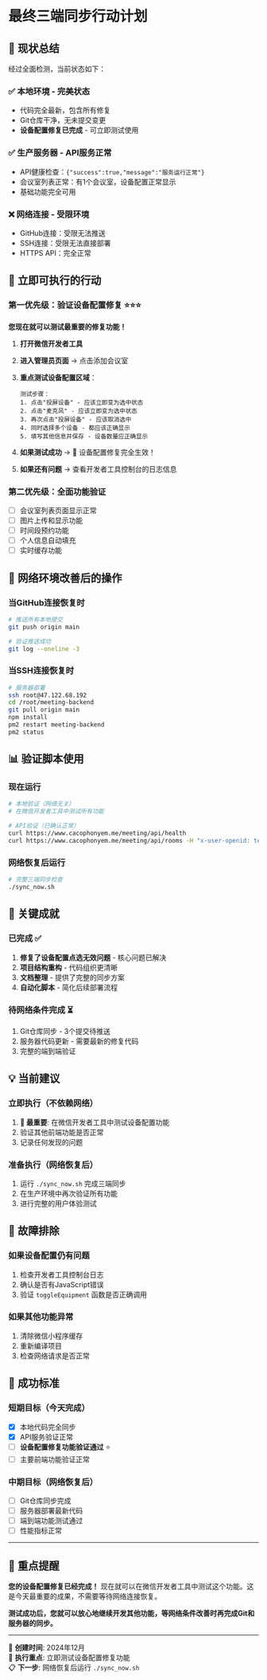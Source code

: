 # 最终三端同步行动计划

## 🎯 现状总结

经过全面检测，当前状态如下：

### ✅ 本地环境 - 完美状态
- 代码完全最新，包含所有修复
- Git仓库干净，无未提交变更  
- **设备配置修复已完成** - 可立即测试使用

### ✅ 生产服务器 - API服务正常
- API健康检查：`{"success":true,"message":"服务运行正常"}`
- 会议室列表正常：有1个会议室，设备配置正常显示
- 基础功能完全可用

### ❌ 网络连接 - 受限环境
- GitHub连接：受限无法推送
- SSH连接：受限无法直接部署
- HTTPS API：完全正常

## 🚀 立即可执行的行动

### 第一优先级：验证设备配置修复 ⭐⭐⭐
**您现在就可以测试最重要的修复功能！**

1. **打开微信开发者工具**
2. **进入管理员页面** → 点击添加会议室
3. **重点测试设备配置区域**：
   ```
   测试步骤：
   1. 点击"投屏设备" - 应该立即变为选中状态
   2. 点击"麦克风" - 应该立即变为选中状态  
   3. 再次点击"投屏设备" - 应该取消选中
   4. 同时选择多个设备 - 都应该正确显示
   5. 填写其他信息并保存 - 设备数量应正确显示
   ```

4. **如果测试成功** → 🎉 设备配置修复完全生效！
5. **如果还有问题** → 查看开发者工具控制台的日志信息

### 第二优先级：全面功能验证
- [ ] 会议室列表页面显示正常
- [ ] 图片上传和显示功能
- [ ] 时间段预约功能
- [ ] 个人信息自动填充
- [ ] 实时缓存功能

## 🔄 网络环境改善后的操作

### 当GitHub连接恢复时
```bash
# 推送所有本地提交
git push origin main

# 验证推送成功
git log --oneline -3
```

### 当SSH连接恢复时  
```bash
# 服务器部署
ssh root@47.122.68.192
cd /root/meeting-backend
git pull origin main
npm install
pm2 restart meeting-backend
pm2 status
```

## 📊 验证脚本使用

### 现在运行
```bash
# 本地验证（网络无关）
# 在微信开发者工具中测试所有功能

# API验证（已确认正常）
curl https://www.cacophonyem.me/meeting/api/health
curl https://www.cacophonyem.me/meeting/api/rooms -H "x-user-openid: test"
```

### 网络恢复后运行
```bash  
# 完整三端同步检查
./sync_now.sh
```

## 🎉 关键成就

### 已完成 ✅
1. **修复了设备配置点选无效问题** - 核心问题已解决
2. **项目结构重构** - 代码组织更清晰
3. **文档整理** - 提供了完整的同步方案
4. **自动化脚本** - 简化后续部署流程

### 待网络条件完成 ⏳
1. Git仓库同步 - 3个提交待推送
2. 服务器代码更新 - 需要最新的修复代码
3. 完整的端到端验证

## 💡 当前建议

### 立即执行（不依赖网络）
1. **🥇 最重要**: 在微信开发者工具中测试设备配置功能
2. 验证其他前端功能是否正常
3. 记录任何发现的问题

### 准备执行（网络恢复后）
1. 运行 `./sync_now.sh` 完成三端同步
2. 在生产环境中再次验证所有功能
3. 进行完整的用户体验测试

## 🔧 故障排除

### 如果设备配置仍有问题
1. 检查开发者工具控制台日志
2. 确认是否有JavaScript错误
3. 验证 `toggleEquipment` 函数是否正确调用

### 如果其他功能异常
1. 清除微信小程序缓存
2. 重新编译项目
3. 检查网络请求是否正常

## 🎯 成功标准

### 短期目标（今天完成）
- [x] 本地代码完全同步
- [x] API服务验证正常
- [ ] **设备配置修复功能验证通过** ⭐
- [ ] 主要前端功能验证正常

### 中期目标（网络恢复后）
- [ ] Git仓库同步完成
- [ ] 服务器部署最新代码  
- [ ] 端到端功能测试通过
- [ ] 性能指标正常

---

## 🚨 重点提醒

**您的设备配置修复已经完成！** 现在就可以在微信开发者工具中测试这个功能。这是今天最重要的成果，不需要等待网络连接恢复。

**测试成功后，您就可以放心地继续开发其他功能，等网络条件改善时再完成Git和服务器的同步。**

---

📅 **创建时间**: 2024年12月  
🎯 **执行重点**: 立即测试设备配置修复功能  
📋 **下一步**: 网络恢复后运行 `./sync_now.sh` 